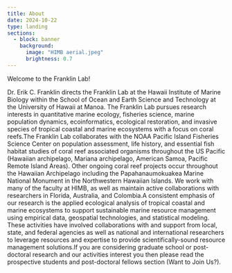 ```yaml
---
title: About
date: 2024-10-22
type: landing
sections:
  - block: banner  
    background:
      image: "HIMB aerial.jpeg"
      brightness: 0.7
---
```

Welcome to the Franklin Lab!

Dr. Erik C. Franklin directs the Franklin Lab at the Hawaii Institute of Marine Biology within the
School of Ocean and Earth Science and Technology at the University of Hawaii at Manoa. The
Franklin Lab pursues research interests in quantitative marine ecology, fisheries science, marine
population dynamics, ecoinformatics, ecological restoration, and invasive species of tropical
coastal and marine ecosystems with a focus on coral reefs.The Franklin Lab collaborates with the
NOAA Pacific Island Fisheries Science Center on population assessment, life history, and
essential fish habitat studies of coral reef associated organisms throughout the US Pacific
(Hawaiian archipelago, Mariana archipelago, American Samoa, Pacific Remote Island Areas).
Other ongoing coral reef projects occur throughout the Hawaiian Archipelago including the
Papahanaumokuakea Marine National Monument in the Northwestern Hawaiian Islands. We
work with many of the faculty at HIMB, as well as maintain active collaborations with
researchers in Florida, Australia, and Colombia.A consistent emphasis of our research is the
applied ecological analysis of tropical coastal and marine ecosystems to support sustainable
marine resource management using empirical data, geospatial technologies, and statistical
modeling. These activities have involved collaborations with and support from local, state, and
federal agencies as well as national and international researchers to leverage resources and
expertise to provide scientifically-sound resource management solutions.If you are considering
graduate school or post-doctoral research and our activities interest you then please read the
prospective students and post-doctoral fellows section (Want to Join Us?).
